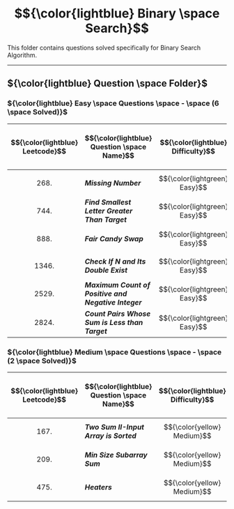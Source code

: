 # $${\color{lightblue} Binary \space Search}$$

This folder contains questions solved specifically for Binary Search Algorithm.

-----

## ${\color{lightblue} Question \space Folder}$

### ${\color{lightblue} Easy \space Questions \space - \space (6 \space Solved)}$

| $${\color{lightblue} Leetcode}$$ | $${\color{lightblue} Question \space Name}$$ | $${\color{lightblue} Difficulty}$$ | $${\color{lightblue} Links}$$ | $${\color{lightblue} Hints}$$ | $${\color{lightblue} Binary \space Search \space Concepts}$$ | $${\color{lightblue} Companies}$$ |
|-|-|-|-|-|-|-|
| $${268.}$$ | ***Missing Number*** | $${\color{lightgreen} Easy}$$ | [Problem268](https://leetcode.com/problems/missing-number/description/?source=submission-ac) | [Hints](https://leetcode.com/problems/missing-number/solutions/4563706/missing-number-simplified-java/) | ***Sort*** | ***Amazon, Microsoft, Google*** |
| $${744.}$$ | ***Find Smallest Letter Greater Than Target*** | $${\color{lightgreen} Easy}$$ | [Problem744](https://leetcode.com/problems/find-smallest-letter-greater-than-target/description/) | [Hints](https://leetcode.com/problems/find-smallest-letter-greater-than-target/solutions/4567898/find-smallest-letter-greater-than-target-simplified-java/) | ***String*** | ***Unknown*** |
| $${888.}$$ | ***Fair Candy Swap*** | $${\color{lightgreen} Easy}$$ | [Problem888](https://leetcode.com/problems/fair-candy-swap/description/) | [Hints](https://leetcode.com/problems/fair-candy-swap/solutions/4570969/fair-candy-swap-simplified-java/) | ***Sort, Two Pointers*** | ***Amazon, Uber*** |
| $${1346.}$$ | ***Check If N and Its Double Exist*** | $${\color{lightgreen} Easy}$$ | [Problem1346](https://leetcode.com/problems/check-if-n-and-its-double-exist/description/) | [Hints](https://leetcode.com/problems/check-if-n-and-its-double-exist/solutions/4568655/check-if-n-and-its-double-exist-simplified-java/) | ***Sort, Two Pointers*** | ***Google, Bloomberg*** |
| $${2529.}$$ | ***Maximum Count of Positive and Negative Integer*** | $${\color{lightgreen} Easy}$$ | [Problem2529](https://leetcode.com/problems/maximum-count-of-positive-integer-and-negative-integer/description/) | [Hints](https://leetcode.com/problems/maximum-count-of-positive-integer-and-negative-integer/solutions/4565498/maximum-count-of-positive-and-negative-integer-simplified-java/) | ***Range Detection*** | ***ShareChat*** |
| $${2824.}$$ | ***Count Pairs Whose Sum is Less than Target*** | $${\color{lightgreen} Easy}$$ | [Problem2824](https://leetcode.com/problems/count-pairs-whose-sum-is-less-than-target/description/) | [Hints](https://leetcode.com/problems/count-pairs-whose-sum-is-less-than-target/solutions/4564037/count-pairs-whose-sum-is-less-than-target-simplified-java/) | ***Sort, Range Detection*** | ***Facebook, Uber, Google*** |

### ${\color{lightblue} Medium \space Questions \space - \space (2 \space Solved)}$

| $${\color{lightblue} Leetcode}$$ | $${\color{lightblue} Question \space Name}$$ | $${\color{lightblue} Difficulty}$$ | $${\color{lightblue} Links}$$ | $${\color{lightblue} Hints}$$ | $${\color{lightblue} Binary \space Search \space Concepts}$$ | $${\color{lightblue} Companies}$$ |
|-|-|-|-|-|-|-|
| $${167.}$$ | ***Two Sum II-Input Array is Sorted*** | $${\color{yellow} Medium}$$ | [Problem167](https://leetcode.com/problems/two-sum-ii-input-array-is-sorted/description/) | [Hints](https://leetcode.com/problems/two-sum-ii-input-array-is-sorted/solutions/4576233/two-sum-ii-input-array-is-sorted-simplified-java/) | ***Two Pointers*** | ***Adobe, Yandex, Uber*** |
| $${209.}$$ | ***Min Size Subarray Sum*** | $${\color{yellow} Medium}$$ | [Problem209](https://leetcode.com/problems/minimum-size-subarray-sum/description/) | [Hints](https://leetcode.com/problems/minimum-size-subarray-sum/solutions/4579866/minimum-size-subarray-sum-simplified-java/) | ***k Optimisation, Queue, Sliding Window*** | ***Apple, Facebook, Google, Microsoft*** |
| $${475.}$$ | ***Heaters*** | $${\color{yellow} Medium}$$ | [Problem475](https://leetcode.com/problems/heaters/description/) | [Hints](https://leetcode.com/problems/heaters/solutions/4576654/heaters-simplified-java/) | ***Sort, k Optimisation*** | ***Amazon, Apple, TCS*** |

